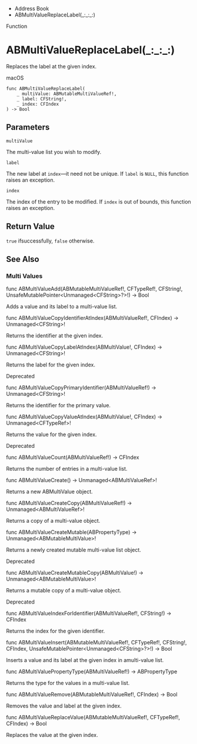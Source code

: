 

- Address Book
-  ABMultiValueReplaceLabel(\_:\_:\_:) 

Function

# ABMultiValueReplaceLabel(\_:\_:\_:)

Replaces the label at the given index.

macOS

``` source
func ABMultiValueReplaceLabel(
    _ multiValue: ABMutableMultiValueRef!,
    _ label: CFString!,
    _ index: CFIndex
) -> Bool
```

## Parameters 

`multiValue`  

The multi-value list you wish to modify.

`label`  

The new label at `index`—it need not be unique. If `label` is `NULL`, this function raises an exception.

`index`  

The index of the entry to be modified. If `index` is out of bounds, this function raises an exception.

## Return Value

`true` ifsuccessfully, `false` otherwise.

## See Also

### Multi Values

func ABMultiValueAdd(ABMutableMultiValueRef!, CFTypeRef!, CFString!, UnsafeMutablePointer&lt;Unmanaged&lt;CFString>?>!) -> Bool

Adds a value and its label to a multi-value list.

func ABMultiValueCopyIdentifierAtIndex(ABMultiValueRef!, CFIndex) -> Unmanaged&lt;CFString>!

Returns the identifier at the given index.

func ABMultiValueCopyLabelAtIndex(ABMultiValue!, CFIndex) -> Unmanaged&lt;CFString>!

Returns the label for the given index.

Deprecated

func ABMultiValueCopyPrimaryIdentifier(ABMultiValueRef!) -> Unmanaged&lt;CFString>!

Returns the identifier for the primary value.

func ABMultiValueCopyValueAtIndex(ABMultiValue!, CFIndex) -> Unmanaged&lt;CFTypeRef>!

Returns the value for the given index.

Deprecated

func ABMultiValueCount(ABMultiValueRef!) -> CFIndex

Returns the number of entries in a multi-value list.

func ABMultiValueCreate() -> Unmanaged&lt;ABMultiValueRef>!

Returns a new ABMultiValue object.

func ABMultiValueCreateCopy(ABMultiValueRef!) -> Unmanaged&lt;ABMultiValueRef>!

Returns a copy of a multi-value object.

func ABMultiValueCreateMutable(ABPropertyType) -> Unmanaged&lt;ABMutableMultiValue>!

Returns a newly created mutable multi-value list object.

Deprecated

func ABMultiValueCreateMutableCopy(ABMultiValue!) -> Unmanaged&lt;ABMutableMultiValue>!

Returns a mutable copy of a multi-value object.

Deprecated

func ABMultiValueIndexForIdentifier(ABMultiValueRef!, CFString!) -> CFIndex

Returns the index for the given identifier.

func ABMultiValueInsert(ABMutableMultiValueRef!, CFTypeRef!, CFString!, CFIndex, UnsafeMutablePointer&lt;Unmanaged&lt;CFString>?>!) -> Bool

Inserts a value and its label at the given index in amulti-value list.

func ABMultiValuePropertyType(ABMultiValueRef!) -> ABPropertyType

Returns the type for the values in a multi-value list.

func ABMultiValueRemove(ABMutableMultiValueRef!, CFIndex) -> Bool

Removes the value and label at the given index.

func ABMultiValueReplaceValue(ABMutableMultiValueRef!, CFTypeRef!, CFIndex) -> Bool

Replaces the value at the given index.

